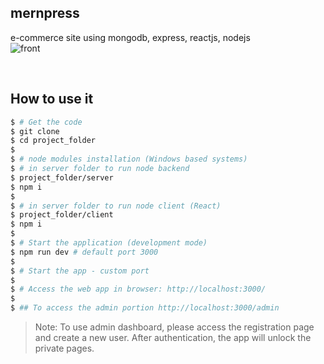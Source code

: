## mernpress
e-commerce site using mongodb, express, reactjs, nodejs 
<br />
![front](https://user-images.githubusercontent.com/49576577/99545288-3b09b280-29db-11eb-9bb6-7b56dcf4801e.png)


<br />

## How to use it
```bash
$ # Get the code
$ git clone 
$ cd project_folder
$
$ # node modules installation (Windows based systems)
$ # in server folder to run node backend
$ project_folder/server
$ npm i
$
$ # in server folder to run node client (React)
$ project_folder/client
$ npm i
$
$ # Start the application (development mode)
$ npm run dev # default port 3000
$
$ # Start the app - custom port
$
$ # Access the web app in browser: http://localhost:3000/
$
$ ## To access the admin portion http://localhost:3000/admin
```

> Note: To use admin dashboard, please access the registration page and create a new user. After authentication, the app will unlock the private pages.

<br />

